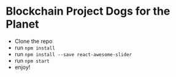 # Blockchain Project Dogs for the Planet

- Clone the repo
- run `npm install`
- run `npm install --save react-awesome-slider`
- run `npm start`
- enjoy!
